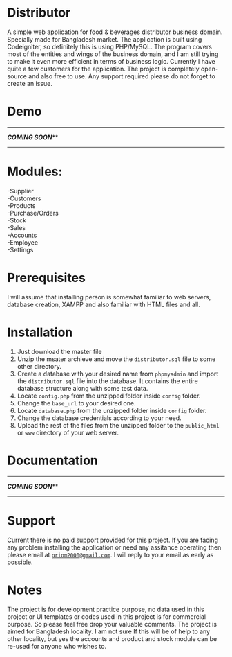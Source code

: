 # Distributor
A simple web application for food & beverages distributor business domain. Specially made for Bangladesh market. The application is built using Codeigniter, so definitely this is using PHP/MySQL. The program covers most of the entities and wings of the business domain, and I am still trying to make it even more efficient in terms of business logic. Currently I have quite a few customers for the application. The project is completely open-source and also free to use. Any support required please do not forget to create an issue.

# Demo
*******************************
*********COMING SOON***********
*******************************

# Modules:
  -Supplier<br />
  -Customers<br />
  -Products<br />
  -Purchase/Orders<br />
  -Stock<br />
  -Sales<br />
  -Accounts<br />
  -Employee<br />
  -Settings<br />

# Prerequisites

I will assume that installing person is somewhat familiar to web servers, database creation, XAMPP and also familiar with HTML files and all.

# Installation
  1. Just download the master file<br />
  2. Unzip the msater archieve and move the <code>distributor.sql</code> file to some other directory.<br />
  3. Create a database with your desired name from <code>phpmyadmin</code> and import the <code>distributor.sql</code> file into the database. It contains the entire database structure along with some test data.<br />
  4. Locate <code>config.php</code> from the unzipped folder inside <code>config</code> folder.
  5. Change the <code>base_url</code> to your desired one.
  6. Locate <code>database.php</code> from the unzipped folder inside <code>config</code> folder.
  7. Change the database credentials according to your need.
  8. Upload the rest of the files from the unzipped folder to the <code>public_html</code> or <code>www</code> directory of your web server.
  
# Documentation
*******************************
*********COMING SOON***********
*******************************

# Support
Current there is no paid support provided for this project. If you are facing any problem installing the application or need any assitance operating then please email at <code>priom2000@gmail.com</code>. I will reply to your email as early as possible.

# Notes
The project is for development practice purpose, no data used in this project or UI templates or codes used in this project is for commercial purpose. So please feel free drop your valuable comments. The project is aimed for Bangladesh locality. I am not sure If this will be of help to any other locality, but yes the accounts and product and stock module can be re-used for anyone who wishes to.
